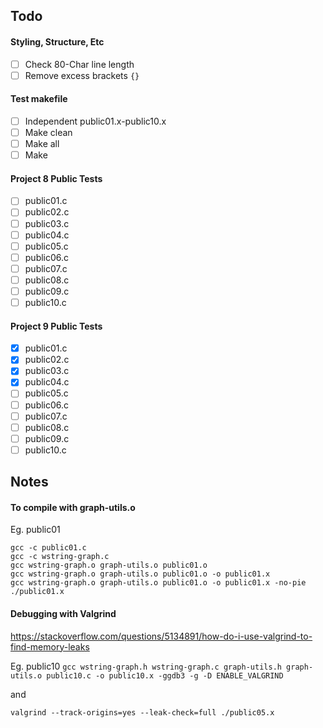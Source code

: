## Todo
#### Styling, Structure, Etc
- [ ] Check 80-Char line length
- [ ] Remove excess brackets `{}`

#### Test makefile
- [ ] Independent public01.x-public10.x
- [ ] Make clean
- [ ] Make all
- [ ] Make

#### Project 8 Public Tests
- [ ] public01.c
- [ ] public02.c
- [ ] public03.c
- [ ] public04.c
- [ ] public05.c
- [ ] public06.c
- [ ] public07.c
- [ ] public08.c
- [ ] public09.c
- [ ] public10.c

#### Project 9 Public Tests
- [x] public01.c
- [x] public02.c
- [x] public03.c
- [x] public04.c
- [ ] public05.c
- [ ] public06.c
- [ ] public07.c
- [ ] public08.c
- [ ] public09.c
- [ ] public10.c

## Notes
#### To compile with graph-utils.o
Eg. public01
```
gcc -c public01.c
gcc -c wstring-graph.c
gcc wstring-graph.o graph-utils.o public01.o
gcc wstring-graph.o graph-utils.o public01.o -o public01.x
gcc wstring-graph.o graph-utils.o public01.o -o public01.x -no-pie
./public01.x
```

#### Debugging with Valgrind
https://stackoverflow.com/questions/5134891/how-do-i-use-valgrind-to-find-memory-leaks

Eg. public10
`gcc wstring-graph.h wstring-graph.c graph-utils.h graph-utils.o public10.c -o public10.x -ggdb3 -g -D ENABLE_VALGRIND`

and

`valgrind --track-origins=yes --leak-check=full ./public05.x`
